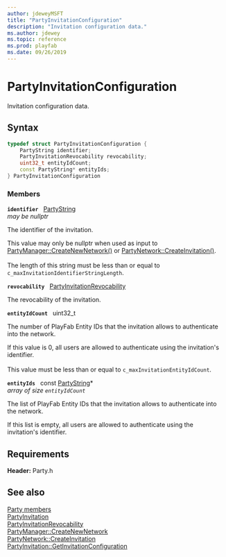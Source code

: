 ```yaml
---
author: jdeweyMSFT
title: "PartyInvitationConfiguration"
description: "Invitation configuration data."
ms.author: jdewey
ms.topic: reference
ms.prod: playfab
ms.date: 09/26/2019
---
```


# PartyInvitationConfiguration  

Invitation configuration data.  

## Syntax  
  
```cpp
typedef struct PartyInvitationConfiguration {  
    PartyString identifier;  
    PartyInvitationRevocability revocability;  
    uint32_t entityIdCount;  
    const PartyString* entityIds;  
} PartyInvitationConfiguration  
```
  
### Members  
  
**`identifier`** &nbsp; [PartyString](../typedefs.md)  
*may be nullptr*  
  
The identifier of the invitation.
  
This value may only be nullptr when used as input to [PartyManager::CreateNewNetwork()](../classes/PartyManager/methods/partymanager_createnewnetwork.md) or [PartyNetwork::CreateInvitation()](../classes/PartyNetwork/methods/partynetwork_createinvitation.md). <br /><br /> The length of this string must be less than or equal to ```c_maxInvitationIdentifierStringLength```.
  
**`revocability`** &nbsp; [PartyInvitationRevocability](../enums/partyinvitationrevocability.md)  
  
The revocability of the invitation.
  
**`entityIdCount`** &nbsp; uint32_t  
  
The number of PlayFab Entity IDs that the invitation allows to authenticate into the network.
  
If this value is 0, all users are allowed to authenticate using the invitation's identifier. <br /><br /> This value must be less than or equal to ```c_maxInvitationEntityIdCount```.
  
**`entityIds`** &nbsp; const [PartyString](../typedefs.md)*  
*array of size `entityIdCount`*  
  
The list of PlayFab Entity IDs that the invitation allows to authenticate into the network.
  
If this list is empty, all users are allowed to authenticate using the invitation's identifier.
  
  
## Requirements  
  
**Header:** Party.h
  
## See also  
[Party members](../party_members.md)  
[PartyInvitation](../classes/PartyInvitation/partyinvitation.md)  
[PartyInvitationRevocability](../enums/partyinvitationrevocability.md)  
[PartyManager::CreateNewNetwork](../classes/PartyManager/methods/partymanager_createnewnetwork.md)  
[PartyNetwork::CreateInvitation](../classes/PartyNetwork/methods/partynetwork_createinvitation.md)  
[PartyInvitation::GetInvitationConfiguration](../classes/PartyInvitation/methods/partyinvitation_getinvitationconfiguration.md)
  
  
